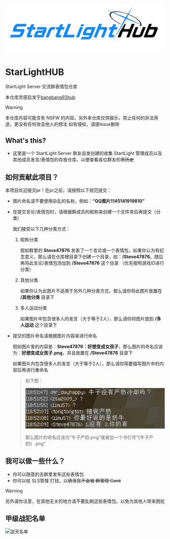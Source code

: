 ![starlighthub](./.github/starlighthub.png)

# StarLightHUB

StartLight Server 交流群表情包仓库

本仓库灵感启发于[bangbang93hub](https://github.com/Mxmilu666/bangbang93HUB/tree/main?tab=readme-ov-file)

> [!WARNING]
>
> 本仓库内容可能含有 NSFW 的内容。另外本仓库仅供娱乐，禁止任何的非法用途，更没有任何攻击他人的想法
> 如有侵权，请提Issue删除

## What's this?

- 这里是一个 StartLight Server 群友自发创建的收集 StartLight 管理成员以及其他成员发言/表情包的存放仓库，以便查看各位群友的~~黑历史~~

## 如何贡献此项目？

本项目欢迎提交pr！在pr之前，请按照以下规范提交：

- 图片命名请不要使用杂乱的名称，例如：**“QQ图片1145141919810”**

- 在提交言论/表情包时，请根据群成员的昵称来创建一个文件夹后再提交（分类）

  我们接受以下几种分类方式：

  1. 昵称分类

     假如群里的 **Steve47876** 发表了一个言论或一个表情包，如果你认为有纪念意义，那么请在仓库根目录下创建一个目录，如：**/Steve47876**。随后再将此言论/表情包添加到 **/Steve47876** 这个目录
     （优先按照游戏ID进行分类）

  2. 其他分类

     如果你认为此图片不适用于另外几种分类方式，那么请你将此图片放置在 **/其他分类** 目录下

  3. 多人运动分类

     如果图片中包含很多人的发言（大于等于2人），那么请你将图片放到 **/多人运动** 这个目录下

- 提交的图片命名请根据图片内容来进行命名

  假如图片里的内容是：**Steve47876：好想变成女孩子**，那么图片的命名应该为：**好想变成女孩子.png**，并且放置在 **/Steve47876** 目录下
  
  如果图片内包含很多人的发言（大于等于2人），那么请你简要描写图片中的内容后再进行重命名
  
  > 如下图：
  > 
  > ![《牛子产奶》](./多人运动/《牛子产奶》.png)
  > 
  > 那么图片的命名应该为“牛子产奶.png”或者加一个书引号“《牛子产奶》.png”

## 我可以做一些什么？

- 你可以随意的去群里发布这些表情包
- 你可以给 SLS管理 打钱，以确保我~~不会被 群管理 Gank~~

> [!WARNING]
>
> 另外请你注意，在其他无关的地方请不要乱刷这些表情包。以免为其他人带来困扰

## 甲级战犯名单
![逆天名单](https://contrib.rocks/image?repo=alittlehuaji/StarLightHUB)
